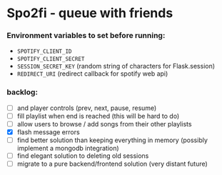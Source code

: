 # Spo2fi - queue with friends

### Environment variables to set before running:
- `SPOTIFY_CLIENT_ID`
- `SPOTIFY_CLIENT_SECRET`
- `SESSION_SECRET_KEY` (random string of characters for Flask.session)
- `REDIRECT_URI` (redirect callback for spotify web api)

### backlog:
- [ ] and player controls (prev, next, pause, resume)
- [ ] fill playlist when end is reached (this will be hard to do)
- [ ] allow users to browse / add songs from their other playlists
- [x] flash message errors
- [ ] find better solution than keeping everything in memory (possibly implement a mongodb integration)
- [ ] find elegant solution to deleting old sessions
- [ ] migrate to a pure backend/frontend solution (very distant future)